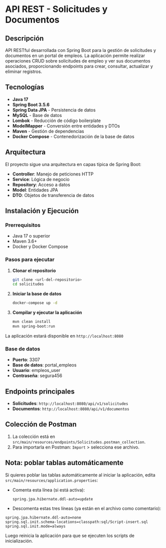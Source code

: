 # API REST - Solicitudes y Documentos

## Descripción

API RESTful desarrollada con Spring Boot para la gestión de solicitudes y documentos en un portal de empleos. La aplicación permite realizar operaciones CRUD sobre solicitudes de empleo y ver sus documentos asociados, proporcionando endpoints para crear, consultar, actualizar y eliminar registros.

## Tecnologías

- **Java 17**
- **Spring Boot 3.5.6**
- **Spring Data JPA** - Persistencia de datos
- **MySQL** - Base de datos
- **Lombok** - Reducción de código boilerplate
- **ModelMapper** - Conversión entre entidades y DTOs
- **Maven** - Gestión de dependencias
- **Docker Compose** - Contenedorización de la base de datos

## Arquitectura

El proyecto sigue una arquitectura en capas típica de Spring Boot:
- **Controller**: Manejo de peticiones HTTP
- **Service**: Lógica de negocio
- **Repository**: Acceso a datos
- **Model**: Entidades JPA
- **DTO**: Objetos de transferencia de datos

## Instalación y Ejecución

### Prerrequisitos

- Java 17 o superior
- Maven 3.6+
- Docker y Docker Compose

### Pasos para ejecutar

1. **Clonar el repositorio**
   ```bash
   git clone <url-del-repositorio>
   cd solicitudes
   ```

2. **Iniciar la base de datos**
   ```bash
   docker-compose up -d
   ```

3. **Compilar y ejecutar la aplicación**
   ```bash
   mvn clean install
   mvn spring-boot:run
   ```

La aplicación estará disponible en `http://localhost:8080`

### Base de datos

- **Puerto**: 3307
- **Base de datos**: portal_empleos
- **Usuario**: empleos_user
- **Contraseña**: segura456

## Endpoints principales

- **Solicitudes**: `http://localhost:8080/api/v1/solicitudes`
- **Documentos**: `http://localhost:8080/api/v1/documentos`

## Colección de Postman

1. La colección está en `src/main/resources/endpoints/Solicitudes.postman_collection`.
2. Para importarla en Postman: `Import` > selecciona ese archivo.

## Nota: poblar tablas automáticamente

Si quieres poblar las tablas automáticamente al iniciar la aplicación, edita `src/main/resources/application.properties`:

- Comenta esta línea (si está activa):
  ```properties
  spring.jpa.hibernate.ddl-auto=update

- Descomenta estas tres líneas (ya están en el archivo como comentario):
```properties
spring.jpa.hibernate.ddl-auto=none
spring.sql.init.schema-locations=classpath:sql/Script-insert.sql
spring.sql.init.mode=always
```


Luego reinicia la aplicación para que se ejecuten los scripts de inicialización.
